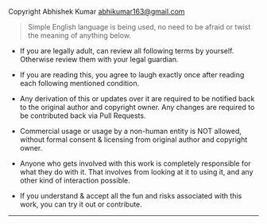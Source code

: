 
Copyright Abhishek Kumar <abhikumar163@gmail.com>

> Simple English language is being used, no need to be afraid or twist the meaning of anything below.

* If you are legally adult, can review all following terms by yourself. Otherwise review them with your legal guardian.

* If you are reading this, you agree to laugh exactly once after reading each following mentioned condition.

* Any derivation of this or updates over it are required to be notified back to the original author and copyright owner. Any changes are required to be contributed back via Pull Requests.

* Commercial usage or usage by a non-human entity is NOT allowed, without formal consent & licensing from original author and copyright owner.

* Anyone who gets involved with this work is completely responsible for what they do with it. That involves from looking at it to using it, and any other kind of interaction possible.

* If you understand & accept all the fun and risks associated with this work, you can try it out or contribute.

---
